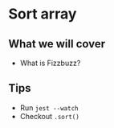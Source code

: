 # Sort array

## What we will cover

* What is Fizzbuzz?

## Tips

* Run `jest --watch`
* Checkout `.sort()`
